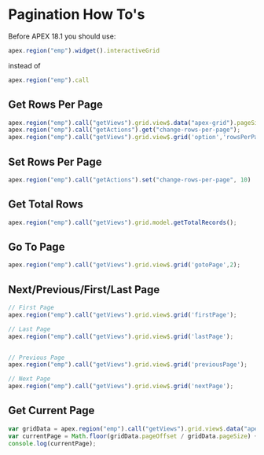 # Pagination How To's

Before APEX 18.1 you should use:
``` javascript
apex.region("emp").widget().interactiveGrid
```
instead of 
``` javascript
apex.region("emp").call
```

## Get Rows Per Page
``` javascript
apex.region("emp").call("getViews").grid.view$.data("apex-grid").pageSize;
apex.region("emp").call("getActions").get("change-rows-per-page");
apex.region("emp").call("getViews").grid.view$.grid('option','rowsPerPage');
```

## Set Rows Per Page
``` javascript
apex.region("emp").call("getActions").set("change-rows-per-page", 10)
```

## Get Total Rows
``` javascript
apex.region("emp").call("getViews").grid.model.getTotalRecords();
```

## Go To Page
``` javascript
apex.region("emp").call("getViews").grid.view$.grid('gotoPage',2);
```

## Next/Previous/First/Last Page
``` javascript
// First Page
apex.region("emp").call("getViews").grid.view$.grid('firstPage');

// Last Page
apex.region("emp").call("getViews").grid.view$.grid('lastPage');


// Previous Page
apex.region("emp").call("getViews").grid.view$.grid('previousPage');

// Next Page
apex.region("emp").call("getViews").grid.view$.grid('nextPage');
```

## Get Current Page
``` javascript
var gridData = apex.region("emp").call("getViews").grid.view$.data("apex-grid");
var currentPage = Math.floor(gridData.pageOffset / gridData.pageSize) + 1;
console.log(currentPage);
```